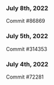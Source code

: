 ### July 8th, 2022

Commit #86869

### July 5th, 2022

Commit #314353


### July 4th, 2022

Commit #72281

